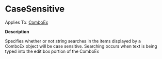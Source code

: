 




<h1 class="heading"><span class="name">CaseSensitive</span></h1>

Applies To: [ComboEx](./comboex.md)


**Description**


Specifies whether or not string searches in the items displayed by a ComboEx object will be case sensitive. Searching occurs when text is being typed into the edit box portion of the ComboEx



